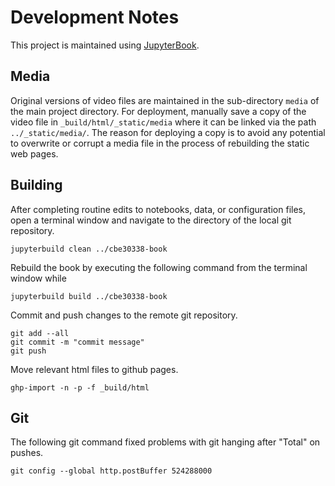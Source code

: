 # Development Notes

This project is maintained using [JupyterBook](https://jupyterbook.org/intro.html).

## Media

Original versions of video files are maintained in the sub-directory `media` of the main project directory. For deployment, manually save a copy of the video file in `_build/html/_static/media` where it can be linked via the path `../_static/media/`. The reason for deploying a copy is to avoid any potential to overwrite or corrupt a media file in the process of rebuilding the static web pages.

## Building

After completing routine edits to notebooks, data, or configuration files, open a terminal window and navigate to the directory of the local git repository. 

```
jupyterbuild clean ../cbe30338-book
```

Rebuild the book by executing the following command from the terminal window while 

```
jupyterbuild build ../cbe30338-book
```

Commit and push changes to the remote git repository.

```
git add --all
git commit -m "commit message"
git push
```

Move relevant html files to github pages.

```
ghp-import -n -p -f _build/html
```

## Git

The following git command fixed problems with git hanging after "Total" on pushes.
```
git config --global http.postBuffer 524288000
```

